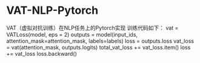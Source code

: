 # VAT-NLP-Pytorch
VAT（虚拟对抗训练）在NLP任务上的Pytorch实现
训练代码如下：
vat = VATLoss(model, eps = 2)
outputs = model(input_ids, attention_mask=attention_mask, labels=labels)
loss = outputs.loss
vat_loss = vat(attention_mask, outputs.logits)
total_vat_loss += vat_loss.item()
loss += vat_loss
loss.backward()
